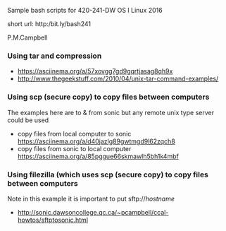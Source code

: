 Sample bash scripts for 420-241-DW OS I Linux 2016  

short url: http:/bit.ly/bash241

P.M.Campbell
### Using tar  and compression
* https://asciinema.org/a/57xovgg7gd9gqrtjasag8qh9x
* http://www.thegeekstuff.com/2010/04/unix-tar-command-examples/

### Using scp (secure copy) to copy files between computers
The examples here are to & from sonic but any remote 
unix type server could be used
* copy files from local computer to sonic
 https://asciinema.org/a/d40jazlg89gwtmgd9l62zqch8
* copy files from sonic to local computer 
 https://asciinema.org/a/85pggue66skmawlh5bh1k4mbf

### Using filezilla (which uses scp (secure copy) to copy files between computers
Note in this example it is important to put sftp://_hostname_
* http://sonic.dawsoncollege.qc.ca/~pcampbell/ccal-howtos/sftptosonic.html
